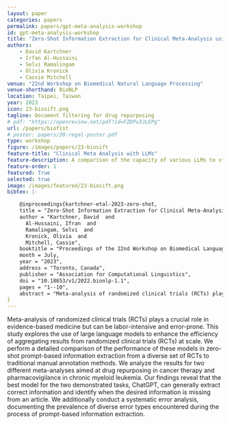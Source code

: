 ```yaml
---
layout: paper
categories: papers
permalink: papers/gpt-meta-analysis-workshop
id: gpt-meta-analysis-workshop
title: "Zero-Shot Information Extraction for Clinical Meta-Analysis using Large Language Models"
authors:
    - David Kartchner
    - Irfan Al-Hussaini
    - Selvi Ramalingam
    - Olivia Kronick
    - Cassie Mitchell
venue: "22nd Workshop on Biomedical Natural Language Processing"
venue-shorthand: BioNLP
location: Taipei, Taiwan
year: 2023
icon: 23-biosift.png
tagline: Document filtering for drug repurposing
# pdf: "https://openreview.net/pdf?id=FZDPu3JLEPg"
url: /papers/biofist
# poster: papers/20-regal-poster.pdf
type: workshop
figure: /images/papers/23-biosift
feature-title: "Clinical Meta Analysis with LLMs"
feature-description: A comparison of the capacity of various LLMs to structure & summarize data from clinical trials and cohort studies
feature-order: 1
featured: True
selected: true
image: /images/featured/23-biosift.png
bibtex: |-

    @inproceedings{kartchner-etal-2023-zero-shot,
    title = "Zero-Shot Information Extraction for Clinical Meta-Analysis using Large Language Models",
    author = "Kartchner, David  and
      Al-Hussaini, Ifran  and
      Ramalingam, Selvi  and
      Kronick, Olivia  and
      Mitchell, Cassie",
    booktitle = "Proceedings of the 22nd Workshop on Biomedical Language Processing",
    month = July,
    year = "2023",
    address = "Toronto, Canada",
    publisher = "Association for Computational Linguistics",
    doi = "10.18653/v1/2022.bionlp-1.1",
    pages = "1--10",
    abstract = "Meta-analysis of randomized clinical trials (RCTs) plays a crucial role in evidence-based medicine but can be labor-intensive and error-prone. This study explores the use of large language models to enhance the efficiency of aggregating results from randomized clinical trials (RCTs) at scale. We perform a detailed comparison of the performance of these models in zero-shot prompt-based information extraction from a diverse set of RCTs to traditional manual annotation methods. We analyze the results for two different meta-analyses aimed at drug repurposing in cancer therapy and pharmacovigilance in chronic myeloid leukemia. Our findings reveal that the best model for the two demonstrated tasks, ChatGPT, can generally extract correct information and identify when the desired information is missing from an article. We additionally conduct a systematic error analysis, documenting the prevalence of diverse error types encountered during the process of prompt-based information extraction. ",
}
---
```


  Meta-analysis of randomized clinical trials (RCTs) plays a crucial role in evidence-based medicine but can be labor-intensive and error-prone. This study explores the use of large language models to enhance the efficiency of aggregating results from randomized clinical trials (RCTs) at scale. We perform a detailed comparison of the performance of these models in zero-shot prompt-based information extraction from a diverse set of RCTs to traditional manual annotation methods. We analyze the results for two different meta-analyses aimed at drug repurposing in cancer therapy and pharmacovigilance in chronic myeloid leukemia. Our findings reveal that the best model for the two demonstrated tasks, ChatGPT, can generally extract correct information and identify when the desired information is missing from an article. We additionally conduct a systematic error analysis, documenting the prevalence of diverse error types encountered during the process of prompt-based information extraction. 
